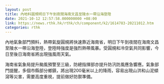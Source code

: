 ```yaml
---
layout: post
title: 內地料圓規明日下午到夜間海南文昌至陵水一帶沿海登陸
date: 2021-10-12 12:57:58.000000000 +08:00
link: https://news.rthk.hk/rthk/ch/component/k2/1614783-20211012.htm
categories: rthk
---
```


內地氣象部門預料，熱帶氣旋圓規將快速靠近海南省，明日下午到夜間在海南文昌至陵水一帶沿海登陸，登陸時強度是強烈熱帶風暴。受圓規和冷空氣共同影響，今日至後日海南省將出現強風雨天氣。

海南省氣象局提升颱風預警至三級，防總指揮部亦提升防汛防風應急響應。氣象部門提醒，多個市縣部分鄉鎮，將出現200毫米以上的降雨，容易出現山洪和山泥傾瀉等災害，需要高度重視，提前做好防禦準備。
